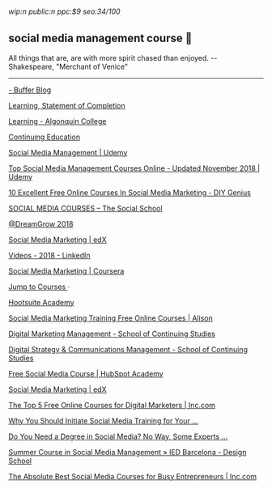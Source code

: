 ###### wip:n public:n ppc:$9 seo:34/100

## social media management course :european_castle:

All things that are, are with more spirit chased than enjoyed.
		-- Shakespeare, "Merchant of Venice"


----------


[- Buffer Blog ](http://blog.bufferapp.com/marketing-courses/amp)

[Learning, Statement of Completion ](http://www.bcit.ca/study/programs/0230000000)

[Learning - Algonquin College ](http://www.algonquincollege.com/ccol/program/social-media-part-time-online/)

[Continuing Education ](http://coned.georgebrown.ca/courses-and-certificates/social-media-marketing-certificate/)

[Social Media Management | Udemy ](http://www.udemy.com/social-media-for-business/)

[Top Social Media Management Courses Online - Updated November 2018 | Udemy ](http://www.udemy.com/topic/social-media-management/)

[10 Excellent Free Online Courses In Social Media Marketing - DIY Genius ](http://www.diygenius.com/10-free-online-courses-in-social-media-and-inbound-marketing/)

[SOCIAL MEDIA COURSES – The Social School ](http://thesocialschool.ca/socialmediacourses/)

[@DreamGrow 2018 ](http://www.dreamgrow.com/social-media-marketing-courses/amp/)

[      Social Media Marketing | edX ](https://www.edx.org/learn/social-media-marketing)

[   ](http://www.edx.org/course/strategic-social-media-marketing)

[   ](http://www.edx.org/professional-certificate/galileox-marketing-digital-y-redes-sociales)

[   ](http://www.edx.org/course/online-marketing-strategies-curtinx-mkt5x-0)

[Videos - 2018 - LinkedIn ](http://www.linkedin.com/learning/topics/social-media-marketing)

[Social Media Marketing | Coursera ](http://www.coursera.org/specializations/social-media-marketing)

[Jump to Courses ](https://www.coursera.org/specializations/social-media-marketing#courses) ·

[Hootsuite Academy ](http://education.hootsuite.com/)

[Social Media Marketing Training Free Online Courses | Alison ](http://alison.com/courses/social-media-marketing)

[Digital Marketing Management - School of Continuing Studies ](http://learn.utoronto.ca/courses-programs/business-professionals/certificates/digital-marketing-management)

[Digital Strategy & Communications Management - School of Continuing Studies ](http://learn.utoronto.ca/courses-programs/business-professionals/certificates/digital-strategy-communications-management)

[Free Social Media Course | HubSpot Academy ](http://academy.hubspot.com/courses/social-media)

[      Social Media Marketing | edX ](https://www.edx.org/learn/social-media-marketing)

[      The Top 5 Free Online Courses for Digital Marketers | Inc.com ](https://www.inc.com/larry-kim/top-5-free-online-courses-for-digital-marketers.html)

[      Why You Should Initiate Social Media Training for Your ... ](https://blog.hootsuite.com/why-you-should-initiate-social-media-training-for-your-employees-and-4-ways-to-make-it-stick/)

[      Do You Need a Degree in Social Media? No Way, Some Experts ... ](https://www.huffingtonpost.com/john-egan/do-you-need-a-degree-in-s_b_5630531.html)

[Summer Course in Social Media Management » IED Barcelona - Design School ](http://iedbarcelona.es/en/cursos-info/summer-course-in-social-media-management/)

[The Absolute Best Social Media Courses for Busy Entrepreneurs | Inc.com ](http://www.inc.com/rhett-power/the-absolute-best-social-media-courses-for-busy-entrepreneurs.html)

